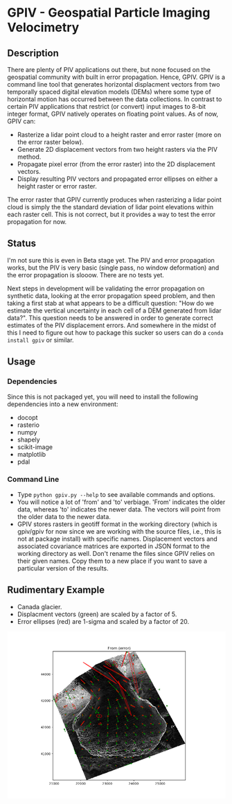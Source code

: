 # GPIV - Geospatial Particle Imaging Velocimetry

## Description
There are plenty of PIV applications out there, but none focused on the geospatial community with built in error propagation. Hence, GPIV. GPIV is a command line tool that generates horizontal displacment vectors from two temporally spaced digital elevation models (DEMs) where some type of horizontal motion has occurred between the data collections. In contrast to certain PIV applications that restrict (or convert) input images to 8-bit integer format, GPIV natively operates on floating point values. As of now, GPIV can:

* Rasterize a lidar point cloud to a height raster and error raster (more on the error raster below).
* Generate 2D displacement vectors from two height rasters via the PIV method.
* Propagate pixel error (from the error raster) into the 2D displacement vectors.
* Display resulting PIV vectors and propagated error ellipses on either a height raster or error raster.  

The error raster that GPIV currently produces when rasterizing a lidar point cloud is simply the the standard deviation of lidar point elevations within each raster cell. This is not correct, but it provides a way to test the error propagation for now.

## Status
I'm not sure this is even in Beta stage yet. The PIV and error propagation works, but the PIV is very basic (single pass, no window deformation) and the error propagation is slooow. There are no tests yet.

Next steps in development will be validating the error propagation on synthetic data, looking at the error propagation speed problem, and then taking a first stab at what appears to be a difficult question: "How do we estimate the vertical uncertainty in each cell of a DEM generated from lidar data?". This question needs to be answered in order to generate correct estimates of the PIV displacement errors. And somewhere in the midst of this I need to figure out how to package this sucker so users can do a `conda install gpiv` or similar.

## Usage
### Dependencies
Since this is not packaged yet, you will need to install the following dependencies into a new environment:

* docopt
* rasterio
* numpy
* shapely
* scikit-image
* matplotlib
* pdal

### Command Line
* Type `python gpiv.py --help` to see available commands and options. 
* You will notice a lot of 'from' and 'to' verbiage. 'From' indicates the older data, whereas 'to' indicates the newer data. The vectors will point from the older data to the newer data. 
* GPIV stores rasters in geotiff format in the working directory (which is gpiv/gpiv for now since we are working with the source files, i.e., this is not at package install) with specific names. Displacement vectors and associated covariance matrices are exported in JSON format to the working directory as well. Don't rename the files since GPIV relies on their given names. Copy them to a new place if you want to save a particular version of the results.

## Rudimentary Example
* Canada glacier.
* Displacment vectors (green) are scaled by a factor of 5.
* Error ellipses (red) are 1-sigma and scaled by a factor of 20.

![Rudimentary PIV](rudimentaryPIV.png)
